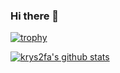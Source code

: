 ### Hi there 👋


[![trophy](https://github-profile-trophy.vercel.app/?username=krys2fa)](https://github.com/krys2fa/github-profile-trophy)

[![krys2fa's github stats](https://github-readme-stats.vercel.app/api?username=krys2fa)](https://github.com/krys2fa/github-readme-stats)


<!--
**krys2fa/krys2fa** is a ✨ _special_ ✨ repository because its `README.md` (this file) appears on your GitHub profile.

Here are some ideas to get you started:

- 🔭 I’m currently working on ...
- 🌱 I’m currently learning ...
- 👯 I’m looking to collaborate on ...
- 🤔 I’m looking for help with ...
- 💬 Ask me about ...
- 📫 How to reach me: ...
- 😄 Pronouns: ...
- ⚡ Fun fact: ...
-->
